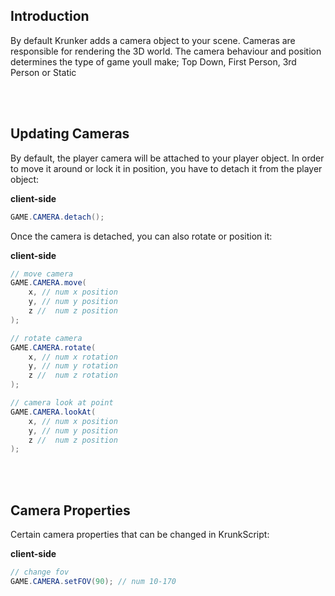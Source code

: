 ## Introduction

By default Krunker adds a camera object to your scene. Cameras are responsible for rendering the 3D world. The camera behaviour and position determines the type of game youll make; Top Down, First Person, 3rd Person or Static

<br><br/>

## Updating Cameras

By default, the player camera will be attached to your player object. In order to move it around or lock it in position, you have to detach it from the player object:

<p class="hidep"><strong class="client-side">client-side</strong></p>

```csharp
GAME.CAMERA.detach();
```

Once the camera is detached, you can also rotate or position it:

<p class="hidep"><strong class="client-side">client-side</strong></p>

```csharp
// move camera
GAME.CAMERA.move(
    x, // num x position
    y, // num y position
    z //  num z position
);

// rotate camera
GAME.CAMERA.rotate(
    x, // num x rotation
    y, // num y rotation
    z //  num z rotation
);

// camera look at point
GAME.CAMERA.lookAt(
    x, // num x position
    y, // num y position
    z //  num z position
);
```

<br><br/>

## Camera Properties

Certain camera properties that can be changed in KrunkScript:

<p class="hidep"><strong class="client-side">client-side</strong></p>

```csharp
// change fov
GAME.CAMERA.setFOV(90); // num 10-170
```

<br><br/>

